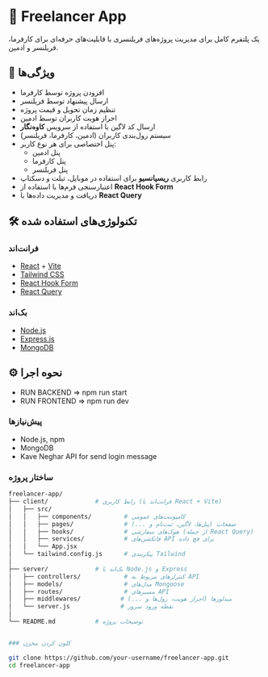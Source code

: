 # 💼 Freelancer App

یک پلتفرم کامل برای مدیریت پروژه‌های فریلنسری با قابلیت‌های حرفه‌ای برای کارفرما، فریلنسر و ادمین.

## 🧩 ویژگی‌ها

- افزودن پروژه توسط کارفرما
- ارسال پیشنهاد توسط فریلنسر
- تنظیم زمان تحویل و قیمت پروژه
- احراز هویت کاربران توسط ادمین
- ارسال کد لاگین با استفاده از سرویس **کاوه‌نگار**
- سیستم رول‌بندی کاربران (ادمین، کارفرما، فریلنسر)
- پنل اختصاصی برای هر نوع کاربر:
  - پنل ادمین
  - پنل کارفرما
  - پنل فریلنسر
- رابط کاربری **ریسپانسیو** برای استفاده در موبایل، تبلت و دسکتاپ
- اعتبارسنجی فرم‌ها با استفاده از **React Hook Form**
- دریافت و مدیریت داده‌ها با **React Query**

## 🛠️ تکنولوژی‌های استفاده شده

### فرانت‌اند

- [React](https://reactjs.org/) + [Vite](https://vitejs.dev/)
- [Tailwind CSS](https://tailwindcss.com/)
- [React Hook Form](https://react-hook-form.com/)
- [React Query](https://tanstack.com/query/latest)

### بک‌اند

- [Node.js](https://nodejs.org/)
- [Express.js](https://expressjs.com/)
- [MongoDB](https://www.mongodb.com/)

## ⚙️ نحوه اجرا
- RUN BACKEND => npm run start
- RUN FRONTEND => npm run dev

### پیش‌نیازها

- Node.js, npm
- MongoDB
- Kave Neghar API for send login message



### ساختار پروژه 
```bash
freelancer-app/
├── client/             # رابط کاربری (فرانت‌اند با React + Vite)
│   ├── src/
│   │   ├── components/         # کامپوننت‌های عمومی
│   │   ├── pages/              # صفحات (پنل‌ها، لاگین، ثبت‌نام و ...)
│   │   ├── hooks/              # هوک‌های سفارشی (از جمله React Query)
│   │   ├── services/           # فانکشن‌های API برای فچ داده
│   │   └── App.jsx
│   └── tailwind.config.js      # پیکربندی Tailwind
│
├── server/             # بک‌اند با Node.js و Express
│   ├── controllers/            # کنترلرهای مربوط به API
│   ├── models/                 # مدل‌های Mongoose
│   ├── routes/                 # مسیرهای API
│   ├── middlewares/           # میدلورها (احراز هویت، رول‌ها و ...)
│   └── server.js              # نقطه ورود سرور
│
└── README.md           # توضیحات پروژه


### کلون کردن مخزن

git clone https://github.com/your-username/freelancer-app.git
cd freelancer-app

